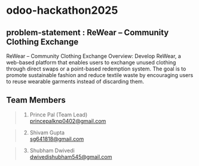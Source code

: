 # odoo-hackathon2025

## problem-statement : ReWear – Community Clothing Exchange

<p>ReWear – Community Clothing Exchange
Overview:
Develop ReWear, a web-based platform that enables users to exchange unused clothing
through direct swaps or a point-based redemption system. The goal is to promote sustainable
fashion and reduce textile waste by encouraging users to reuse wearable garments instead of
discarding them.</p>


## Team Members

> 1. Prince Pal (Team Lead) <br>  princepalknp0402@gmail.com    

> 2. Shivam Gupta <br> sg641818@gmail.com

> 3. Shubham Dwivedi <br> dwivedishubham545@gmail.com
